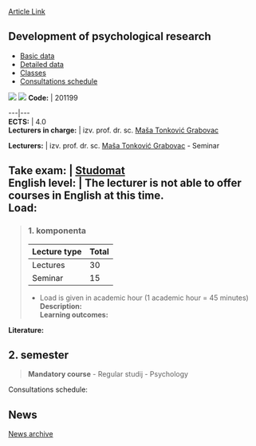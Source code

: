 [Article Link](https://www.fhs.hr/en/course/dopr)

## Development of psychological research
  * [Basic data](https://www.fhs.hr/en/course/dopr#v1id-523769_543648_1_0 "Basic data")
  * [Detailed data](https://www.fhs.hr/en/course/dopr#v1id-523769_543648_1_1 "Detailed data")
  * [Classes](https://www.fhs.hr/en/course/dopr#v1id-523769_543648_1_2 "Classes")
  * [Consultations schedule](https://www.fhs.hr/en/course/dopr#v1id-523769_543648_1_3 "Consultations schedule")


[![](https://www.fhs.hr/img/flags/gif/hr.gif)](https://www.fhs.hr/predmet/ipi_b) [![](https://www.fhs.hr/img/flags/gif/gb.gif)](https://www.fhs.hr/en/course/dopr)
**Code:** |  201199  
  
---|---  
**ECTS:** |  4.0   
**Lecturers in charge:** |  izv. prof. dr. sc. [Maša Tonković Grabovac](https://www.fhs.hr/staff/masa.tonkovic_grabovac)   
  
**Lecturers:** |  izv. prof. dr. sc. [Maša Tonković Grabovac](https://www.fhs.hr/djelatnik/masa.tonkovic_grabovac) - Seminar  
  
**Take exam:** |  [Studomat](http://www.isvu.hr/studomat)  
**English level:** |  The lecturer is not able to offer courses in English at this time.   
**Load:**  
---  
> ### 1. komponenta
> | Lecture type | Total  
> ---|---  
> Lectures | 30  
> Seminar | 15  
> * Load is given in academic hour (1 academic hour = 45 minutes)   
**Description:**  
> **Learning outcomes:**  

  
**Literature:**  

  
**2. semester**  
---  
> **Mandatory course** - Regular studij - Psychology  
>   
Consultations schedule: 


## News
[News archive](https://www.fhs.hr/en/course/dopr?@=218k4#news_117378 "News archive")

